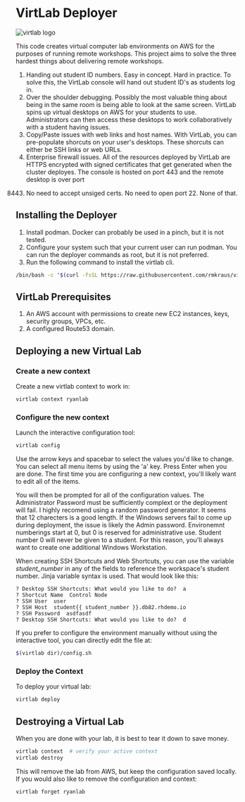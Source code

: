 # VirtLab Deployer

![virtlab
logo](https://github.com/rmkraus/virtlab-console/blob/master/app/static/portal_logo.png?raw=true)

This code creates virtual computer lab environments on AWS for the purposes of
running remote workshops. This project aims to solve the three hardest things
about delivering remote workshops.

1) Handing out student ID numbers. Easy in concept. Hard in practice. To solve
this, the VirtLab console will hand out student ID's as students log in.
2) Over the shoulder debugging. Possibly the most valuable thing about being in
the same room is being able to look at the same screen. VirtLab spins up
virtual desktops on AWS for your students to use. Administrators can then
access these desktops to work collaboratively with a student having issues.
3) Copy/Paste issues with web links and host names. With VirtLab, you can
pre-populate shorcuts on your user's desktops. These shorcuts can either be SSH
links or web URLs.
4) Enterprise firewall issues. All of the resources deployed by VirtLab are
HTTPS encrypted with signed certificates that get generated when the cluster
deployes. The console is hosted on port 443 and the remote desktop is over port
8443. No need to accept unsiged certs. No need to open port 22. None of that.

## Installing the Deployer

1) Install podman. Docker can probably be used in a pinch, but it is not
tested.
2) Configure your system such that your current user can run podman. You can
run the deployer commands as root, but it is not preferred.
3) Run the following command to install the virtlab cli.

```bash
/bin/bash -c "$(curl -fsSL https://raw.githubusercontent.com/rmkraus/virtlab-deployer/master/bin/virtlab-install.sh)"
```

## VirtLab Prerequisites

1) An AWS account with permissions to create new EC2 instances, keys, security
groups, VPCs, etc.
2) A configured Route53 domain.

## Deploying a new Virtual Lab


### Create a new context
Create a new virtlab context to work in:

```bash
virtlab context ryanlab
```

### Configure the new context
Launch the interactive configuration tool:

```bash
virtlab config
```

Use the arrow keys and spacebar to select the values you'd like to change.
You can select all menu items by using the 'a' key.
Press Enter when you are done.
The first time you are configuring a new context, you'll likely want to edit
all of the items.


You will then be prompted for all of the configuration values.
The Administrator Password must be sufficiently complext or the deployment will
fail. I highly recomend using a random password generator.
It seems that 12 charecters is a good length. If the Windows servers fail to
come up during deployment, the issue is likely the Admin password.
Environemnt numberings start at 0, but 0 is reserved for administrative use.
Student number 0 will never be given to a student. For this reason, you'll
always want to create one additional Windows Workstation.


When creating SSH Shortcuts and Web Shortcuts, you can use the variable
*student_number* in any of the fields to reference the workspace's student
number. Jinja variable syntax is used. That would look like this:

```
? Desktop SSH Shortcuts: What would you like to do?  a
? Shortcut Name  Control Node
? SSH User  user
? SSH Host  student{{ student_number }}.db82.rhdemo.io
? SSH Password  asdfasdf
? Desktop SSH Shortcuts: What would you like to do?  d
```

If you prefer to configure the environment manually without using the
interactive tool, you can directly edit the file at:

```bash
$(virtlab dir)/config.sh
```

### Deploy the Context
To deploy your virtual lab:

```bash
virtlab deploy
```

## Destroying a Virtual Lab

When you are done with your lab, it is best to tear it down to save money.

```bash
virtlab context  # verify your active context
virtlab destroy
```

This will remove the lab from AWS, but keep the configuration saved locally.
If you would also like to remove the configuration and context:

```bash
virtlab forget ryanlab
```
